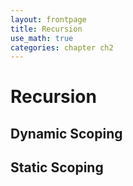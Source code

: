 ```yaml
---
layout: frontpage
title: Recursion
use_math: true
categories: chapter ch2
---
```


# Recursion

## Dynamic Scoping

## Static Scoping

